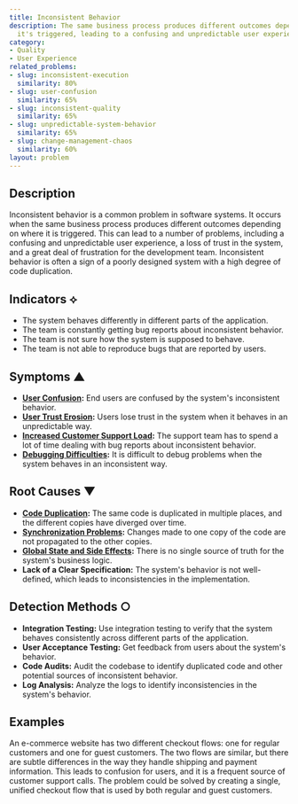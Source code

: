 ```yaml
---
title: Inconsistent Behavior
description: The same business process produces different outcomes depending on where
  it's triggered, leading to a confusing and unpredictable user experience.
category:
- Quality
- User Experience
related_problems:
- slug: inconsistent-execution
  similarity: 80%
- slug: user-confusion
  similarity: 65%
- slug: inconsistent-quality
  similarity: 65%
- slug: unpredictable-system-behavior
  similarity: 65%
- slug: change-management-chaos
  similarity: 60%
layout: problem
---
```


## Description
Inconsistent behavior is a common problem in software systems. It occurs when the same business process produces different outcomes depending on where it is triggered. This can lead to a number of problems, including a confusing and unpredictable user experience, a loss of trust in the system, and a great deal of frustration for the development team. Inconsistent behavior is often a sign of a poorly designed system with a high degree of code duplication.

## Indicators ⟡
- The system behaves differently in different parts of the application.
- The team is constantly getting bug reports about inconsistent behavior.
- The team is not sure how the system is supposed to behave.
- The team is not able to reproduce bugs that are reported by users.

## Symptoms ▲
- **[User Confusion](user-confusion.md):** End users are confused by the system's inconsistent behavior.
- **[User Trust Erosion](user-trust-erosion.md):** Users lose trust in the system when it behaves in an unpredictable way.
- **[Increased Customer Support Load](increased-customer-support-load.md):** The support team has to spend a lot of time dealing with bug reports about inconsistent behavior.
- **[Debugging Difficulties](debugging-difficulties.md):** It is difficult to debug problems when the system behaves in an inconsistent way.

## Root Causes ▼
- **[Code Duplication](code-duplication.md):** The same code is duplicated in multiple places, and the different copies have diverged over time.
- **[Synchronization Problems](synchronization-problems.md):** Changes made to one copy of the code are not propagated to the other copies.
- **[Global State and Side Effects](global-state-and-side-effects.md):** There is no single source of truth for the system's business logic.
- **Lack of a Clear Specification:** The system's behavior is not well-defined, which leads to inconsistencies in the implementation.

## Detection Methods ○
- **Integration Testing:** Use integration testing to verify that the system behaves consistently across different parts of the application.
- **User Acceptance Testing:** Get feedback from users about the system's behavior.
- **Code Audits:** Audit the codebase to identify duplicated code and other potential sources of inconsistent behavior.
- **Log Analysis:** Analyze the logs to identify inconsistencies in the system's behavior.

## Examples
An e-commerce website has two different checkout flows: one for regular customers and one for guest customers. The two flows are similar, but there are subtle differences in the way they handle shipping and payment information. This leads to confusion for users, and it is a frequent source of customer support calls. The problem could be solved by creating a single, unified checkout flow that is used by both regular and guest customers.